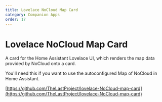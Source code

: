 ```yaml
---
title: Lovelace NoCloud Map Card
category: Companion Apps
order: 17
---
```

# Lovelace NoCloud Map Card

A card for the Home Assistant Lovelace UI, which renders the map data provided by NoCloud onto a card.<br/>

You'll need this if you want to use the autoconfigured Map of NoCloud in Home Assistant.

[https://github.com/TheLastProject/lovelace-NoCloud-map-card](https://github.com/TheLastProject/lovelace-NoCloud-map-card)

